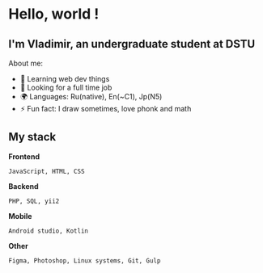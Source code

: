 # Hello, world !

## I'm Vladimir, an undergraduate student at DSTU

About me:
- 🌱 Learning web dev things
- 🎯 Looking for a full time job
- 🌍 Languages: Ru(native), En(~C1), Jp(N5) 
- ⚡ Fun fact: I draw sometimes, love phonk and math

## My stack

**Frontend**
```
JavaScript, HTML, CSS
```

**Backend**
```
PHP, SQL, yii2
```

**Mobile**
```
Android studio, Kotlin
```

**Other**
```
Figma, Photoshop, Linux systems, Git, Gulp
```
